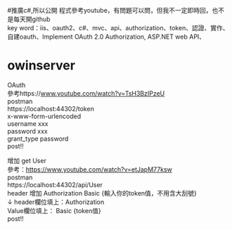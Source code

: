 #推廣c#,所以公開
程式參考youtube，有問題可以問，但我不一定即時回，也不是每天開github  
key word：iis、oauth2、c#、mvc、api、authorization、token、認證、實作、自建oauth、Implement OAuth 2.0 Authorization, ASP.NET web API、 
  
# owinserver
OAuth  
參考https://www.youtube.com/watch?v=TsH3BzIPzeU  
postman  
https://localhost:44302/token  
x-www-form-urlencoded  
username xxx  
password xxx  
grant_type password  
post!!

增加  get User  
參考：https://www.youtube.com/watch?v=etJapM77ksw  
postman  
https://localhost:44302/api/User  
header 增加
Authorization Basic {輸入你的token值，不用含大刮號}  
↓
header欄位填上：Authorization  
Value欄位填上： Basic {token值}  
post!!
